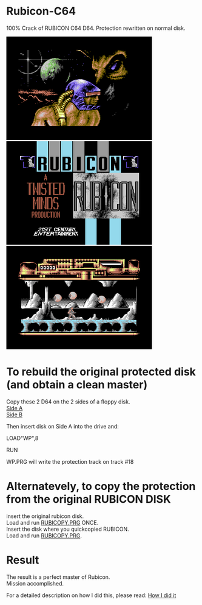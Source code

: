 # Rubicon-C64

100% Crack of RUBICON C64 D64. Protection rewritten on normal disk.

<img src="https://github.com/Zibri/Rubicon-C64/blob/main/rubicon1.png?raw=true">
<img src="https://github.com/Zibri/Rubicon-C64/blob/main/rubicon2.png?raw=true">
<img src="https://github.com/Zibri/Rubicon-C64/blob/main/rubicon3.png?raw=true">

# To rebuild the original protected disk (and obtain a clean master)

Copy these 2 D64 on the 2 sides of a floppy disk.   
<a href="https://github.com/Zibri/Rubicon-C64/raw/main/Rubicon_Side_A.d64">Side A</a>   
<a href="https://github.com/Zibri/Rubicon-C64/raw/main/Rubicon_Side_B.d64">Side B</a>

Then insert disk on Side A into the drive and:

LOAD"WP",8

RUN

WP.PRG will write the protection track on track #18

# Alternatevely, to copy the protection from the original RUBICON DISK

insert the original rubicon disk.   
Load and run <a href="https://github.com/Zibri/Rubicon-C64/raw/main/rubicopy.prg">RUBICOPY.PRG</a> ONCE.   
Insert the disk where you quickcopied RUBICON.   
Load and run <a href="https://github.com/Zibri/Rubicon-C64/raw/main/rubicopy.prg">RUBICOPY.PRG</a>.   

# Result

The result is a perfect master of Rubicon.   
Mission accomplished.

For a detailed description on how I did this, please read:
<a href="https://github.com/Zibri/Rubicon-C64/raw/main/How%20I%20did%20it.txt">How I did it</a>

